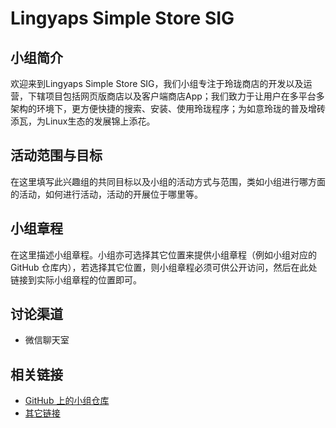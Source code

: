 # Lingyaps Simple Store SIG

## 小组简介

欢迎来到Lingyaps Simple Store SIG，我们小组专注于玲珑商店的开发以及运营，下辖项目包括网页版商店以及客户端商店App；我们致力于让用户在多平台多架构的环境下，更方便快捷的搜索、安装、使用玲珑程序；为如意玲珑的普及增砖添瓦，为Linux生态的发展锦上添花。

## 活动范围与目标

在这里填写此兴趣组的共同目标以及小组的活动方式与范围，类如小组进行哪方面的活动，如何进行活动，活动的开展位于哪里等。

## 小组章程

在这里描述小组章程。小组亦可选择其它位置来提供小组章程（例如小组对应的 GitHub 仓库内），若选择其它位置，则小组章程必须可供公开访问，然后在此处链接到实际小组章程的位置即可。

## 讨论渠道

- 微信聊天室

## 相关链接

- [GitHub 上的小组仓库](https://github.com/OpenAtom-Linyaps/sig-xxxx)
- [其它链接](在这里粘贴其它链接)
